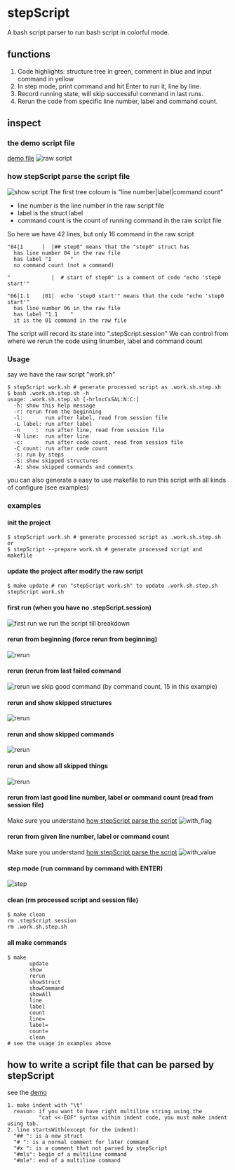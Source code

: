 # stepScript
A bash script parser to run bash script in colorful mode.

## functions
1. Code highlights: structure tree in green, comment in blue and input command in yellow
2. In step mode, print command and hit Enter to run it, line by line.
3. Record running state, will skip successful command in last runs.
4. Rerun the code from specific line number, label and command count.

## inspect
### the demo script file
[demo file](./demo/work.sh)
![raw script](./figs/raw_script.png)
### how stepScript parse the script file
![show script](./figs/show.png)
The first tree coloum is "line number|label|command count"
* line number is the line number in the raw script file
* label is the struct label
* command count is the count of running command in the raw script file

So here we have 42 lines, but only 16 command in the raw script
```
"04|1      |  |## step0" means that the "step0" struct has
  has line number 04 in the raw file
  has label "1      "
  no command count (not a command)

"             |  # start of step0" is a comment of code "echo 'step0 start'"

"06|1.1    |01|  echo 'step0 start'" means that the code "echo 'step0 start'"
  has line number 06 in the raw file
  has label "1.1    "
  it is the 01 command in the raw file
```
The script will record its state into ".stepScript.session"
We can control from where we rerun the code using linumber, label and command count
### Usage
say we have the raw script "work.sh"
```shell
$ stepScript work.sh # generate processed script as .work.sh.step.sh
$ bash .work.sh.step.sh -h
usage: .work.sh.step.sh [-hrlncCsSAL:N:C:]
  -h: show this help message
  -r: rerun from the beginning
  -l:       run after label, read from session file
  -L label: run after label
  -n     :  run after line, read from session file
  -N line:  run after line
  -c:       run after code count, read from session file
  -C count: run after code count
  -s: run by steps
  -S: show skipped structures
  -A: show skipped commands and comments
```
you can also generate a easy to use makefile to run this script with all kinds of configure (see examples)
### examples
#### init the project
```shell
$ stepScript work.sh # generate processed script as .work.sh.step.sh
or
$ stepScript --prepare work.sh # generate processed script and makefile
```
#### update the project after modify the raw script
```shell
$ make update # run "stepScript work.sh" to update .work.sh.step.sh
stepScript work.sh
```
#### first run (when you have no .stepScript.session)
![first run](./figs/first_run.png)
we run the script till breakdown
#### rerun from beginning (force rerun from beginning)
![rerun](./figs/rerun_beginning.png)
#### rerun (rerun from last failed command
![rerun](./figs/rerun.png)
we skip good command (by command count, 15 in this example)
#### rerun and show skipped structures
![rerun](./figs/rerun_showStruct.png)
#### rerun and show skipped commands
![rerun](./figs/rerun_showCommand.png)
#### rerun and show all skipped things
![rerun](./figs/rerun_showAll.png)
#### rerun from last good line number, label or command count (read from session file)
Make sure you understand [how stepScript parse the script](#how-stepscript-understand-the-script-file)
![with_flag](./figs/with_flag.png)
#### rerun from given line number, label or command count
Make sure you understand [how stepScript parse the script](#how-stepscript-understand-the-script-file)
![with_value](./figs/with_value.png)
#### step mode (run command by command with ENTER)
![step](./figs/step.gif)
#### clean (rm processed script and session file)
```shell
$ make clean
rm .stepScript.session
rm .work.sh.step.sh
```
#### all make commands
```shell
$ make
       update
       show
       rerun
       showStruct
       showCommand
       showAll
       line
       label
       count
       line=
       label=
       count=
       clean
# see the usage in examples above
```
## how to write a script file that can be parsed by stepScript
see the [demo](#the-demo-script-file)
```
1. make indent with "\t"
  reason: if you want to have right multiline string using the
          "cat <<-EOF" syntax within indent code, you must make indent using tab.
2. line startsWith(except for the indent):
  "## ": is a new struct
  "# ": is a normal comment for later command
  "#x ": is a comment that not parsed by stepScript
  "#mls": begin of a multiline command
  "#mle": end of a multiline command
```
